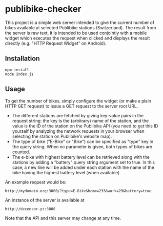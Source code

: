 # publibike-checker
This project is a simple web server intended to give the current number of bikes available at selected Publibike stations (Switzerland). The result from the server is raw text, it is intended to be used conjointly with a mobile widget which executes the request when clicked and displays the result directly (e.g. "HTTP Request Widget" on Android).

## Installation

```
npm install
node index.js
```
## Usage

To get the number of bikes, simply configure the widget (or make a plain HTTP GET request) to issue a GET request to the server root URL.
- The different stations are fetched by giving key-value pairs in the request string: the key is the (arbitrary) name of the station, and the value is the ID of the station on the Publibike API (you need to get this ID yourself by analyzing the network requests in your browser when selecting the station on Publibike's website map).
- The type of bike ("E-Bike" or "Bike") can be specified as "type" key in the query string. When no parameter is given, both types of bikes are counted.
- The e-bike with highest battery level can be retrieved along with the stations by adding a "battery" query string argument set to true. In this case, a new line will be added under each station with the name of the bike having the highest battery level (when available).

An example request would be: 
```
http://mydomain.org:3000/?type=E-Bike&home=233&work=29&battery=true
```
An instance of the server is available at 
```
http://decensor.yt:3000
```
Note that the API and this server may change at any time.
